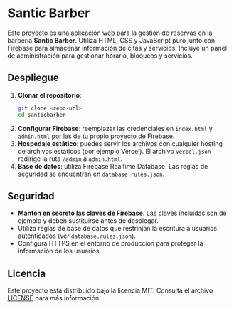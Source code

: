 # Santic Barber

Este proyecto es una aplicación web para la gestión de reservas en la barbería **Santic Barber**. Utiliza HTML, CSS y JavaScript puro junto con Firebase para almacenar información de citas y servicios. Incluye un panel de administración para gestionar horario, bloqueos y servicios.

## Despliegue

1. **Clonar el repositorio**:
   ```bash
   git clone <repo-url>
   cd santicbarber
   ```
2. **Configurar Firebase**: reemplazar las credenciales en `index.html` y `admin.html` por las de tu propio proyecto de Firebase.
3. **Hospedaje estático**: puedes servir los archivos con cualquier hosting de archivos estáticos (por ejemplo Vercel). El archivo `vercel.json` redirige la ruta `/admin` a `admin.html`.
4. **Base de datos**: utiliza Firebase Realtime Database. Las reglas de seguridad se encuentran en `database.rules.json`.

## Seguridad

- **Mantén en secreto las claves de Firebase**. Las claves incluidas son de ejemplo y deben sustituirse antes de desplegar.
- Utiliza reglas de base de datos que restrinjan la escritura a usuarios autenticados (ver `database.rules.json`).
- Configura HTTPS en el entorno de producción para proteger la información de los usuarios.

## Licencia

Este proyecto está distribuido bajo la licencia MIT. Consulta el archivo [LICENSE](LICENSE) para más información.
